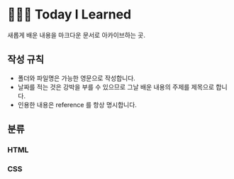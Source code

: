 # 👩🏻‍💻 Today I Learned
새롭게 배운 내용을 마크다운 문서로 아카이브하는 곳.

## 작성 규칙
- 폴더와 파일명은 가능한 영문으로 작성합니다.
- 날짜를 적는 것은 강박을 부를 수 있으므로 그날 배운 내용의 주제를 제목으로 합니다.
- 인용한 내용은 reference 를 항상 명시합니다.

## 분류
### HTML


### CSS

